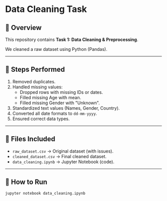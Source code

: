# Data Cleaning Task

## 📌 Overview
This repository contains **Task 1: Data Cleaning & Preprocessing**.

We cleaned a raw dataset using Python (Pandas).

---

## 📝 Steps Performed
1. Removed duplicates.
2. Handled missing values:
   - Dropped rows with missing IDs or dates.
   - Filled missing Age with mean.
   - Filled missing Gender with "Unknown".
3. Standardized text values (Names, Gender, Country).
4. Converted all date formats to `dd-mm-yyyy`.
5. Ensured correct data types.

---

## 📂 Files Included
- `raw_dataset.csv` → Original dataset (with issues).
- `cleaned_dataset.csv` → Final cleaned dataset.
- `data_cleaning.ipynb` → Jupyter Notebook (code).

---

## 🚀 How to Run
```bash
jupyter notebook data_cleaning.ipynb
